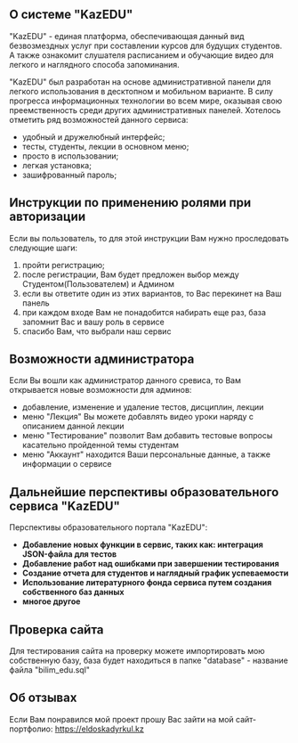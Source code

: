 ## О системе "KazEDU"

"KazEDU" - единая платформа, обеспечивающая данный вид безвозмездных услуг при составлении курсов для будущих студентов. А также ознакомит слушателя расписанием и обучающие видео для легкого и наглядного способа запоминания.

"KazEDU" был разработан на основе административной панели для легкого использования в десктопном и мобильном варианте. В силу прогресса информационных технологии во всем мире, оказывая свою преемственность среди других административных панелей. Хотелось отметить ряд возможностей данного сервиса:

- удобный и дружелюбный интерфейс;
- тесты, студенты, лекции в основном меню;
- просто в использовании;
- легкая установка;
- зашифрованный пароль;

## Инструкции по применению ролями при авторизации

Если вы пользователь, то для этой инструкции Вам нужно проследовать следующие шаги:

1) пройти регистрацию;
2) после регистрации, Вам будет предложен выбор между Студентом(Пользователем) и Админом
3) если вы ответите один из этих вариантов, то Вас перекинет на Ваш панель 
4) при каждом входе Вам не понадобится набирать еще раз, база запомнит Вас и вашу роль в сервисе
5) спасибо Вам, что выбрали наш сервис

## Возможности администратора

Если Вы вошли как администратор данного сревиса, то Вам открывается новые возможности для админов:

- добавление, изменение и удаление тестов, дисциплин, лекции
- меню "Лекция" Вы можете добавлять видео уроки наряду с описанием данной лекции
- меню "Тестирование" позволит Вам добавить тестовые вопросы касательно пройденной темы студентам
- меню "Аккаунт" находится Ваши персональные данные, а также информации о сервисе

## Дальнейшие перспективы образовательного сервиса "KazEDU"

Перспективы образовательного портала "KazEDU":

- **Добавление новых функции в сервис, таких как: интеграция JSON-файла для тестов**
- **Добавление работ над ошибками при завершении тестирования**
- **Создание отчета для студентов и наглядный график успеваемости**
- **Использование литературного фонда сервиса путем создания собственного баз данных**
- **многое другое**

## Проверка сайта

Для тестирования сайта на проверку можете импортировать мою собственную базу, база будет находиться в папке "database" - название файла "bilim_edu.sql"

## Об отзывах

Если Вам понравился мой проект прошу Вас зайти на мой сайт-портфолио: https://eldoskadyrkul.kz

